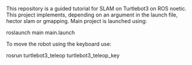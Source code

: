 This repository is a guided tutorial for SLAM on Turtlebot3 on ROS noetic. This project implements, depending on an argument in the launch file, hector slam or gmapping. 
Main project is launched using:

roslaunch main main.launch

To move the robot using the keyboard use:

rosrun turtlebot3_teleop turtlebot3_teleop_key
